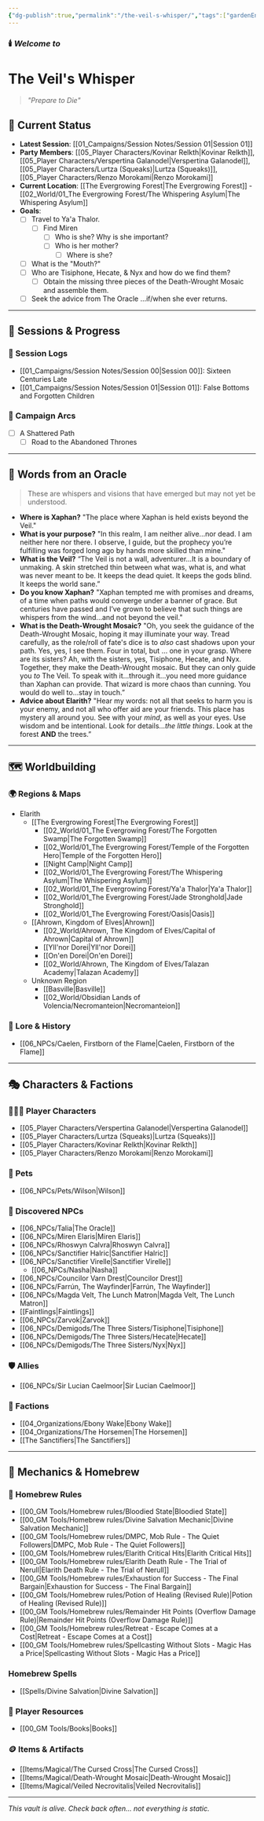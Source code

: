 ```yaml
---
{"dg-publish":true,"permalink":"/the-veil-s-whisper/","tags":["gardenEntry"],"dgShowLocalGraph":true}
---
```


### 🕯️ _Welcome to_

# **The Veil's Whisper**

> _"Prepare to Die"_

## 🧭 Current Status
- **Latest Session**: [[01_Campaigns/Session Notes/Session 01\|Session 01]]
- **Party Members**: [[05_Player Characters/Kovinar Relkth\|Kovinar Relkth]], [[05_Player Characters/Verspertina Galanodel\|Verspertina Galanodel]], [[05_Player Characters/Lurtza (Squeaks)\|Lurtza (Squeaks)]], [[05_Player Characters/Renzo Morokami\|Renzo Morokami]]
- **Current Location**: [[The Evergrowing Forest\|The Evergrowing Forest]] - [[02_World/01_The Evergrowing Forest/The Whispering Asylum\|The Whispering Asylum]]
- **Goals**:
	- [ ] Travel to Ya'a Thalor.
		- [ ] Find Miren
			- [ ] Who is she? Why is she important?
			- [ ] Who is her mother?
				- [ ] Where is she?
	- [ ] What is the "Mouth?"
	- [ ] Who are Tisiphone, Hecate, & Nyx and how do we find them?
		- [ ] Obtain the missing three pieces of the Death-Wrought Mosaic and assemble them.
	- [ ] Seek the advice from The Oracle ...if/when she ever returns.

---

## 📆 Sessions & Progress

### 🧾 Session Logs
- [[01_Campaigns/Session Notes/Session 00\|Session 00]]: Sixteen Centuries Late
- [[01_Campaigns/Session Notes/Session 01\|Session 01]]: False Bottoms and Forgotten Children

### 📂 Campaign Arcs
- [ ]  A Shattered Path
	- [ ] Road to the Abandoned Thrones

--- 

## 🔮 Words from an Oracle
> These are whispers and visions that have emerged but may not yet be understood.

- **Where is Xaphan?** "The place where Xaphan is held exists beyond the Veil."
- **What is your purpose?** "In this realm, I am neither alive...nor dead. I am neither here nor there. I observe, I guide, but the prophecy you’re fulfilling was forged long ago by hands more skilled than mine."
- **What is the Veil?** “The Veil is not a wall, adventurer...It is a boundary of unmaking. A skin stretched thin between what was, what is, and what was never meant to be. It keeps the dead quiet. It keeps the gods blind. It keeps the world sane.”
- **Do you know Xaphan?** "Xaphan tempted me with promises and dreams, of a time when paths would converge under a banner of grace. But centuries have passed and I’ve grown to believe that such things are whispers from the wind...and not beyond the veil."
- **What is the Death-Wrought Mosaic?** "Oh, you seek the guidance of the Death-Wrought Mosaic, hoping it may illuminate your way. Tread carefully, as the role/roll of fate's dice is to *also* cast shadows upon your path. Yes, yes, I see them. Four in total, but … one in your grasp. Where are its sisters? Ah, with the sisters, yes, Tisiphone, Hecate, and Nyx. Together, they make the Death-Wrought mosaic.  But they can only guide you *to* The Veil. To speak with it…through it…you need more guidance than Xaphan can provide. That wizard is more chaos than cunning. You would do well to…stay in touch.”
- **Advice about Elarith?** "Hear my words: not all that seeks to harm you is your enemy, and not all who offer aid are your friends. This place has mystery all around you. See with your *mind*, as well as your eyes. Use wisdom and be intentional. Look for details…*the little things*. Look at the forest **AND** the trees.”
---

## 🗺️ Worldbuilding

### 🌍 Regions & Maps
- Elarith
	- [[The Evergrowing Forest\|The Evergrowing Forest]]
		- [[02_World/01_The Evergrowing Forest/The Forgotten Swamp\|The Forgotten Swamp]]
		- [[02_World/01_The Evergrowing Forest/Temple of the Forgotten Hero\|Temple of the Forgotten Hero]]
		- [[Night Camp\|Night Camp]]
		- [[02_World/01_The Evergrowing Forest/The Whispering Asylum\|The Whispering Asylum]]
		- [[02_World/01_The Evergrowing Forest/Ya'a Thalor\|Ya'a Thalor]]
		- [[02_World/01_The Evergrowing Forest/Jade Stronghold\|Jade Stronghold]]
		- [[02_World/01_The Evergrowing Forest/Oasis\|Oasis]] 
	- [[Ahrown, Kingdom of Elves\|Ahrown]]
		- [[02_World/Ahrown, The Kingdom of Elves/Capital of Ahrown\|Capital of Ahrown]]
		- [[Yll'nor Dorei\|Yll'nor Dorei]]
		- [[On'en Dorei\|On'en Dorei]]
		- [[02_World/Ahrown, The Kingdom of Elves/Talazan Academy\|Talazan Academy]]
	- Unknown Region
		- [[Basville\|Basville]]
		- [[02_World/Obsidian Lands of Volencia/Necromanteion\|Necromanteion]]


### 📜 Lore & History
- [[06_NPCs/Caelen, Firstborn of the Flame\|Caelen, Firstborn of the Flame]]

---

## 🎭 Characters & Factions

### 🧑‍🤝‍🧑 Player Characters
- [[05_Player Characters/Verspertina Galanodel\|Verspertina Galanodel]]
- [[05_Player Characters/Lurtza (Squeaks)\|Lurtza (Squeaks)]]
- [[05_Player Characters/Kovinar Relkth\|Kovinar Relkth]]
- [[05_Player Characters/Renzo Morokami\|Renzo Morokami]] 

### 🦴 Pets
- [[06_NPCs/Pets/Wilson\|Wilson]]

### 🧟 Discovered NPCs
- [[06_NPCs/Talia\|The Oracle]] 
- [[06_NPCs/Miren Elaris\|Miren Elaris]]
- [[06_NPCs/Rhoswyn Calvra\|Rhoswyn Calvra]]
- [[06_NPCs/Sanctifier Halric\|Sanctifier Halric]] 
- [[06_NPCs/Sanctifier Virelle\|Sanctifier Virelle]] 
	- [[06_NPCs/Nasha\|Nasha]]
- [[06_NPCs/Councilor Varn Drest\|Councilor Drest]]
- [[06_NPCs/Farrún, The Wayfinder\|Farrún, The Wayfinder]]
- [[06_NPCs/Magda Velt, The Lunch Matron\|Magda Velt, The Lunch Matron]]
- [[Faintlings\|Faintlings]]
- [[06_NPCs/Zarvok\|Zarvok]]
- [[06_NPCs/Demigods/The Three Sisters/Tisiphone\|Tisiphone]]
- [[06_NPCs/Demigods/The Three Sisters/Hecate\|Hecate]]
- [[06_NPCs/Demigods/The Three Sisters/Nyx\|Nyx]]


### 🛡️ Allies
- [[06_NPCs/Sir Lucian Caelmoor\|Sir Lucian Caelmoor]] 

### 🏰 Factions
- [[04_Organizations/Ebony Wake\|Ebony Wake]]
- [[04_Organizations/The Horsemen\|The Horsemen]]
- [[The Sanctifiers\|The Sanctifiers]]


---

## 🧩 Mechanics & Homebrew

### 📕 Homebrew Rules
- [[00_GM Tools/Homebrew rules/Bloodied State\|Bloodied State]]
- [[00_GM Tools/Homebrew rules/Divine Salvation Mechanic\|Divine Salvation Mechanic]]
- [[00_GM Tools/Homebrew rules/DMPC, Mob Rule - The Quiet Followers\|DMPC, Mob Rule - The Quiet Followers]]
- [[00_GM Tools/Homebrew rules/Elarith Critical Hits\|Elarith Critical Hits]]
- [[00_GM Tools/Homebrew rules/Elarith Death Rule - The Trial of Nerull\|Elarith Death Rule - The Trial of Nerull]]
- [[00_GM Tools/Homebrew rules/Exhaustion for Success - The Final Bargain\|Exhaustion for Success - The Final Bargain]]
- [[00_GM Tools/Homebrew rules/Potion of Healing (Revised Rule)\|Potion of Healing (Revised Rule)]]
- [[00_GM Tools/Homebrew rules/Remainder Hit Points (Overflow Damage Rule)\|Remainder Hit Points (Overflow Damage Rule)]]
- [[00_GM Tools/Homebrew rules/Retreat - Escape Comes at a Cost\|Retreat - Escape Comes at a Cost]]
- [[00_GM Tools/Homebrew rules/Spellcasting Without Slots - Magic Has a Price\|Spellcasting Without Slots - Magic Has a Price]]

### Homebrew Spells
- [[Spells/Divine Salvation\|Divine Salvation]]

### 🧰 Player Resources
- [[00_GM Tools/Books\|Books]] 

### 🪙 Items & Artifacts
- [[Items/Magical/The Cursed Cross\|The Cursed Cross]]
- [[Items/Magical/Death-Wrought Mosaic\|Death-Wrought Mosaic]]
- [[Items/Magical/Veiled Necrovitalis\|Veiled Necrovitalis]]

---

_This vault is alive. Check back often... not everything is static._
